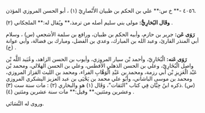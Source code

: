 ٤٠٥٦ -** خ س:** علي بن الحكم بن ظبيان الأَنْصارِيّ (١) ، أبو الحسن المروزي المؤذن.

**وقَال البُخارِيُّ:** مولى بني سليم أصله من ترمذ،** ويُقال له:** الملجكاني (٢) .

**رَوَى عَن:** جرير بن حازم، وأبيه الحكم بن ظبيان، ورافع بن سلمة الأشجعي (س) ، وسلام أبي المنذر القارئ، وعبد الله بن المبارك، وعدي بن الفضل، ومبارك بن فضالة، وأبي عوانة (خ) .

**رَوَى عَنه:** الْبُخَارِيّ، وأحمد بْن سيار المروزي، وأيوب بن الحسن الزاهد، وعُبَيد اللَّه بْن واصل الْبُخَارِيّ، وعلي بن الحسن الذهلي الأفطس، وعلي بن الحسن الهلالي، ومحمد بْن عَبْد الْعَزِيزِ بْن أَبي رزمة، ومحمد بن عَبْدِ الْوَهَّابِ الفراء، ومحمد بن الليث القزاز المروزي، ومحمد بن موسى الباشاني، وأَبُو علي محمد بن يَحْيَى بن عبد العزيز اليشكري المروزي (س) .ذكره ابنُ حِبَّان فِي كتاب "الثقات"، وَقَال (١) هو والبخاري (٢) : مات سنة ست (٣) وعشرين ومئتين،** وقيل:** مات سنة عشرين ومئتين (٤) .

وروى له النَّسَائي.